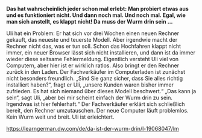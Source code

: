 **Das hat wahrscheinlich jeder schon mal erlebt: Man probiert etwas aus und es funktioniert nicht. Und dann noch mal. Und noch mal. Egal, wie man sich anstellt, es klappt nicht! Da muss der Wurm drin sein …**  
  
Uli hat ein Problem: Er hat sich vor drei Wochen einen neuen Rechner gekauft, das neueste und teuerste Modell. Aber irgendwie macht der Rechner nicht das, was er tun soll. Schon das Hochfahren klappt nicht immer, ein neuer Browser lässt sich nicht installieren, und dann ist da immer wieder diese seltsame Fehlermeldung. Eigentlich versteht Uli viel von Computern, aber hier ist er wirklich ratlos. Also bringt er den Rechner zurück in den Laden. Der Fachverkäufer im Computerladen ist zunächst nicht besonders freundlich. „Sind Sie ganz sicher, dass Sie alles richtig installiert haben?“, fragt er Uli, „unsere Kunden waren bisher immer zufrieden. Es hat sich niemand über dieses Modell beschwert.“ „Das kann ja sein“, sagt Uli, „aber bei mir scheint einfach der Wurm drin zu sein. Irgendwas ist hier fehlerhaft.“ Der Fachverkäufer erklärt sich schließlich bereit, den Rechner umzutauschen. Der neue Computer läuft problemlos. Kein Wurm weit und breit. Uli ist erleichtert.

https://learngerman.dw.com/de/da-ist-der-wurm-drin/l-19068047/lm
